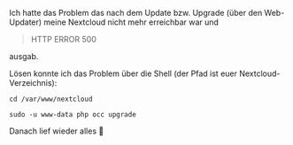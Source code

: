 Ich hatte das Problem das nach dem Update bzw. Upgrade (über den Web-Updater) meine Nextcloud nicht mehr erreichbar war und

> HTTP ERROR 500

ausgab.

Lösen konnte ich das Problem über die Shell (der Pfad ist euer Nextcloud-Verzeichnis):

```consol
cd /var/www/nextcloud

sudo -u www-data php occ upgrade
````

Danach lief wieder alles 🙂
